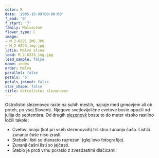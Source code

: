 ```yaml
---
color: R
date: '2005-10-09T00:00:00'
f_end: '9'
f_start: '7'
family: Malvaceae
flower_type: C
image:
- M_2-6221_IMG.JPG
- M_2-6223_img.jpg
latin: Malva alcea
lead: M_2-6223_img.jpg
lead_sample: false
name: index
order: Malva
parallel: false
petals: '5'
petals_joined: false
star_shape: false
title: Ostrolistni slezenovec
---
```

Ostrolistni slezenovec raste na suhih mestih, najraje med grmovjem ali ob poteh, po vsej Sloveniji. Njegove svetlovijolične cvetove boste opazili od julija do septembra. Od drugih [slezenovk](../l_malvaceae.htm) boste to do meter visoko rastlino ločili takole:

-   Cvetovi imajo (kot pri vseh slezenovcih) trilistno zunanjo čašo. Lističi zunanje čaše niso zrasli.
-   Stebelni listi so dlanasto razrezani (glej levo fotografijo).
-   Zunanji čašni listi so jajčasti.
-   Steblo je proti vrhu poraslo z zvezdastimi dlačicami.
